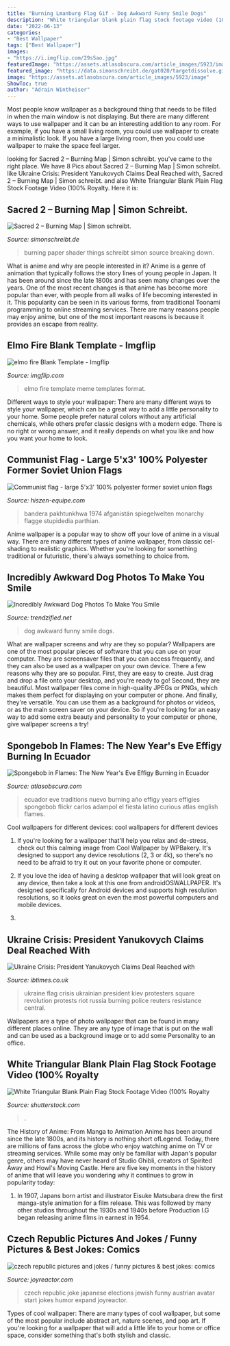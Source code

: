 ```yaml
---
title: "Burning Lmanburg Flag Gif - Dog Awkward Funny Smile Dogs"
description: "White triangular blank plain flag stock footage video (100% royalty"
date: "2022-06-13"
categories:
- "Best Wallpaper"
tags: ["Best Wallpaper"]
images:
- "https://i.imgflip.com/29s5ao.jpg"
featuredImage: "https://assets.atlasobscura.com/article_images/5923/image"
featured_image: "https://data.simonschreibt.de/gat020/targetdissolve.gif"
image: "https://assets.atlasobscura.com/article_images/5923/image"
ShowToc: true
author: "Adrain Wintheiser"
---
```



Most people know wallpaper as a background thing that needs to be filled in when the main window is not displaying. But there are many different ways to use wallpaper and it can be an interesting addition to any room. For example, if you have a small living room, you could use wallpaper to create a minimalistic look. If you have a large living room, then you could use wallpaper to make the space feel larger.

	

		
looking for Sacred 2 – Burning Map | Simon schreibt. you've came to the right place. We have 8 Pics about Sacred 2 – Burning Map | Simon schreibt. like Ukraine Crisis: President Yanukovych Claims Deal Reached with, Sacred 2 – Burning Map | Simon schreibt. and also White Triangular Blank Plain Flag Stock Footage Video (100% Royalty. Here it is:
		
    
## Sacred 2 – Burning Map | Simon Schreibt.

<img loading=lazy src="https://data.simonschreibt.de/gat020/targetdissolve.gif" onerror="this.onerror=null;this.src='https://tse1.mm.bing.net/th?id=OIP.mIARpuq4D6jkJslojFxOGwAAAA&amp;pid=15.1';" alt="Sacred 2 – Burning Map | Simon schreibt.">

_Source: simonschreibt.de_

>burning paper shader things schreibt simon source breaking down. 

	

What is anime and why are people interested in it?
Anime is a genre of animation that typically follows the story lines of young people in Japan. It has been around since the late 1800s and has seen many changes over the years. One of the most recent changes is that anime has become more popular than ever, with people from all walks of life becoming interested in it. This popularity can be seen in its various forms, from traditional Toonami programming to online streaming services. There are many reasons people may enjoy anime, but one of the most important reasons is because it provides an escape from reality.

    
## Elmo Fire Blank Template - Imgflip

<img loading=lazy src="https://i.imgflip.com/29s5ao.jpg" onerror="this.onerror=null;this.src='https://tse4.mm.bing.net/th?id=OIP.U1wsIxebrFKcMHl-khAxHQHaEK&amp;pid=15.1';" alt="elmo fire Blank Template - Imgflip">

_Source: imgflip.com_

>elmo fire template meme templates format. 

	

Different ways to style your wallpaper:
There are many different ways to style your wallpaper, which can be a great way to add a little personality to your home. Some people prefer natural colors without any artificial chemicals, while others prefer classic designs with a modern edge. There is no right or wrong answer, and it really depends on what you like and how you want your home to look.

    
## Communist Flag - Large 5&#039;x3&#039; 100% Polyester Former Soviet Union Flags

<img loading=lazy src="https://hiszen-equipe.com/nvxsi/b0zrY7GrY-NQzmc1_dczjwHaE8.jpg" onerror="this.onerror=null;this.src='https://tse4.mm.bing.net/th?id=OIP.AEHxE0RUfXTiYrOki0mrEwAAAA&amp;pid=15.1';" alt="Communist flag - large 5&#039;x3&#039; 100% polyester former soviet union flags">

_Source: hiszen-equipe.com_

>bandera pakhtunkhwa 1974 afganistán spiegelwelten monarchy flagge stupidedia parthian. 

	

Anime wallpaper is a popular way to show off your love of anime in a visual way. There are many different types of anime wallpaper, from classic cel-shading to realistic graphics. Whether you're looking for something traditional or futuristic, there's always something to choice from.

    
## Incredibly Awkward Dog Photos To Make You Smile

<img loading=lazy src="http://www.trendzified.net/wp-content/uploads/2014/07/83709277.gif" onerror="this.onerror=null;this.src='https://tse2.mm.bing.net/th?id=OIP.vzPDWObKyQAyqc5y1Da2bQHaEq&amp;pid=15.1';" alt="Incredibly Awkward Dog Photos To Make You Smile">

_Source: trendzified.net_

>dog awkward funny smile dogs. 

	

What are wallpaper screens and why are they so popular?
Wallpapers are one of the most popular pieces of software that you can use on your computer. They are screensaver files that you can access frequently, and they can also be used as a wallpaper on your own device. There a few reasons why they are so popular. First, they are easy to create. Just drag and drop a file onto your desktop, and you're ready to go! Second, they are beautiful. Most wallpaper files come in high-quality JPEGs or PNGs, which makes them perfect for displaying on your computer or phone. And finally, they're versatile. You can use them as a background for photos or videos, or as the main screen saver on your device. So if you're looking for an easy way to add some extra beauty and personality to your computer or phone, give wallpaper screens a try!

    
## Spongebob In Flames: The New Year&#039;s Eve Effigy Burning In Ecuador

<img loading=lazy src="https://assets.atlasobscura.com/article_images/5923/image" onerror="this.onerror=null;this.src='https://tse1.mm.bing.net/th?id=OIP.aivKu-8FoLSrh6L135DILQHaEp&amp;pid=15.1';" alt="Spongebob in Flames: The New Year&#039;s Eve Effigy Burning in Ecuador">

_Source: atlasobscura.com_

>ecuador eve traditions nuevo burning año effigy years effigies spongebob flickr carlos adampol el fiesta latino curious atlas english flames. 

	

Cool wallpapers for different devices:
cool wallpapers for different devices 

1. If you're looking for a wallpaper that'll help you relax and de-stress, check out this calming image from Cool Wallpaper by WPBakery. It's designed to support any device resolutions (2, 3 or 4k), so there's no need to be afraid to try it out on your favorite phone or computer.

2. If you love the idea of having a desktop wallpaper that will look great on any device, then take a look at this one from androidOSWALLPAPER. It's designed specifically for Android devices and supports high resolution resolutions, so it looks great on even the most powerful computers and mobile devices.

3.

    
## Ukraine Crisis: President Yanukovych Claims Deal Reached With

<img loading=lazy src="https://d.ibtimes.co.uk/en/full/1364307/ukrainian-flag.jpg" onerror="this.onerror=null;this.src='https://tse4.mm.bing.net/th?id=OIP.3-xBsojqxqc81QdFkodx3wHaE8&amp;pid=15.1';" alt="Ukraine Crisis: President Yanukovych Claims Deal Reached with">

_Source: ibtimes.co.uk_

>ukraine flag crisis ukrainian president kiev protesters square revolution protests riot russia burning police reuters resistance central. 

	



Wallpapers are a type of photo wallpaper that can be found in many different places online. They are any type of image that is put on the wall and can be used as a background image or to add some Personality to an office.

    
## White Triangular Blank Plain Flag Stock Footage Video (100% Royalty

<img loading=lazy src="https://ak.picdn.net/shutterstock/videos/1012515098/thumb/1.jpg" onerror="this.onerror=null;this.src='https://tse1.mm.bing.net/th?id=OIP.aHNhLrN4wNJo1RX-aCWAOAHaEL&amp;pid=15.1';" alt="White Triangular Blank Plain Flag Stock Footage Video (100% Royalty">

_Source: shutterstock.com_

>. 

	

The History of Anime: From Manga to Animation
Anime has been around since the late 1800s, and its history is nothing short ofLegend. Today, there are millions of fans across the globe who enjoy watching anime on TV or streaming services. While some may only be familiar with Japan's popular genre, others may have never heard of Studio Ghibli, creators of Spirited Away and Howl's Moving Castle. Here are five key moments in the history of anime that will leave you wondering why it continues to grow in popularity today:
1) In 1907, Japans born artist and illustrator Eisuke Matsubara drew the first manga-style animation for a film release. This was followed by many other studios throughout the 1930s and 1940s before Production I.G began releasing anime films in earnest in 1954.

    
## Czech Republic Pictures And Jokes / Funny Pictures &amp; Best Jokes: Comics

<img loading=lazy src="http://img0.joyreactor.com/pics/post/elections-czech-republic-458453.png" onerror="this.onerror=null;this.src='https://tse2.mm.bing.net/th?id=OIP.9dSCjleWk-jcWk22wxcVMwHaGL&amp;pid=15.1';" alt="czech republic pictures and jokes / funny pictures &amp; best jokes: comics">

_Source: joyreactor.com_

>czech republic joke japanese elections jewish funny austrian avatar start jokes humor expand joyreactor. 

	

Types of cool wallpaper:
There are many types of cool wallpaper, but some of the most popular include abstract art, nature scenes, and pop art. If you're looking for a wallpaper that will add a little life to your home or office space, consider something that's both stylish and classic.

